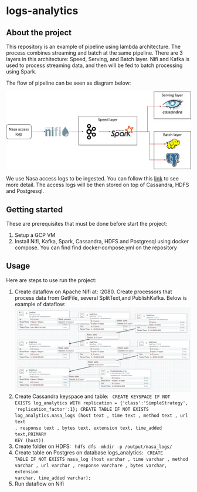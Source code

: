 # logs-analytics

## About the project

This repository is an example of pipeline using lambda architecture. 
The process combines streaming and batch at the same pipeline.
There are 3 layers in this architecture: Speed, Serving, and Batch layer.
Nifi and Kafka is used to process streaming data, and then will be fed to batch processing using Spark.

The flow of pipeline can be seen as diagram below:

![Pipeline diagram](logs-analytics-diagram.png)

We use Nasa access logs to be ingested. You can follow this [link](https://www.kaggle.com/datasets/souhagaa/nasa-access-log-dataset-1995) to see more detail. 
The access logs will be then stored on top of Cassandra, HDFS and Postgresql.

## Getting started

These are prerequisites that must be done before start the project:

1. Setup a GCP VM
2. Install Nifi, Kafka, Spark, Cassandra, HDFS and Postgresql using docker compose. You can find find docker-compose.yml on the repository


## Usage
Here are steps to use run the project:
1. Create dataflow on Apache Nifi at: <GCP VM IP>:2080. Create processors that process data from GetFile, several SplitText,and PublishKafka. Below is example of dataflow:
![Nifi dataflow diagram](nifi-diagram.PNG)
2. Create Cassandra keyspace and table: <code> CREATE KEYSPACE IF NOT EXISTS log_analytics WITH replication = {'class':'SimpleStrategy', 'replication_factor':1};
    CREATE TABLE IF NOT EXISTS log_analytics.nasa_logs (host text , time text , method text , url text , response text , bytes text, extension text, time_added text,PRIMARY KEY (host)) </code>
3. Create folder on HDFS: <code>  hdfs dfs -mkdir -p /output/nasa_logs/ </code>
4. Create table on Postgres on database logs_analytics: <code> CREATE TABLE IF NOT EXISTS nasa_log (host varchar , time varchar , method varchar , url varchar , response varchare , bytes varchar, extension varchar, time_added varchar); </code>
5. Run dataflow on Nifi
